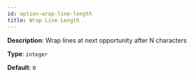 ```yaml
---
id: option-wrap-line-length
title: Wrap Line Length
---
```

**Description**: Wrap lines at next opportunity after N characters

**Type**: `integer`

**Default**: `0`
